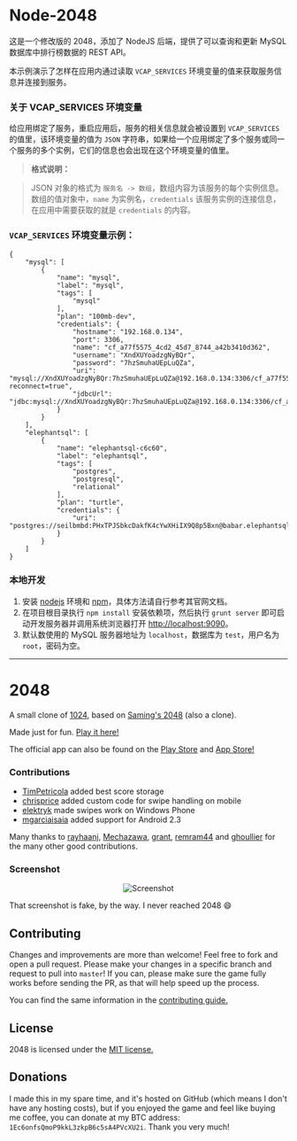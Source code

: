 # Node-2048

这是一个修改版的 2048，添加了 NodeJS 后端，提供了可以查询和更新 MySQL 数据库中排行榜数据的 REST API。

本示例演示了怎样在应用内通过读取 `VCAP_SERVICES` 环境变量的值来获取服务信息并连接到服务。

### 关于 VCAP_SERVICES 环境变量

给应用绑定了服务，重启应用后，服务的相关信息就会被设置到 `VCAP_SERVICES` 的值里，该环境变量的值为 `JSON` 字符串，如果给一个应用绑定了多个服务或同一个服务的多个实例，它们的信息也会出现在这个环境变量的值里。

> **格式说明：**

> JSON 对象的格式为 `服务名 -> 数组`，数组内容为该服务的每个实例信息。数组的值对象中，`name` 为实例名，`credentials` 该服务实例的连接信息，在应用中需要获取的就是 `credentials` 的内容。

### `VCAP_SERVICES` 环境变量示例：

```
{
    "mysql": [
        {
            "name": "mysql", 
            "label": "mysql", 
            "tags": [
                "mysql"
            ], 
            "plan": "100mb-dev", 
            "credentials": {
                "hostname": "192.168.0.134", 
                "port": 3306, 
                "name": "cf_a77f5575_4cd2_45d7_8744_a42b3410d362", 
                "username": "XndXUYoadzgNyBQr", 
                "password": "7hzSmuhaUEpLuQZa", 
                "uri": "mysql://XndXUYoadzgNyBQr:7hzSmuhaUEpLuQZa@192.168.0.134:3306/cf_a77f5575_4cd2_45d7_8744_a42b3410d362?reconnect=true", 
                "jdbcUrl": "jdbc:mysql://XndXUYoadzgNyBQr:7hzSmuhaUEpLuQZa@192.168.0.134:3306/cf_a77f5575_4cd2_45d7_8744_a42b3410d362"
            }
        }
    ], 
    "elephantsql": [
        {
            "name": "elephantsql-c6c60", 
            "label": "elephantsql", 
            "tags": [
                "postgres", 
                "postgresql", 
                "relational"
            ], 
            "plan": "turtle", 
            "credentials": {
                "uri": "postgres://seilbmbd:PHxTPJSbkcDakfK4cYwXHiIX9Q8p5Bxn@babar.elephantsql.com:5432/seilbmbd"
            }
        }
    ]
}
```

### 本地开发

1. 安装 [nodejs](http://nodejs.org) 环境和 [npm](https://www.npmjs.org)，具体方法请自行参考其官网文档。
2. 在项目根目录执行 `npm install` 安装依赖项，然后执行 `grunt server` 即可启动开发服务器并调用系统浏览器打开 <http://localhost:9090>。
3. 默认数使用的 MySQL 服务器地址为 `localhost`，数据库为 `test`，用户名为 `root`，密码为空。

------------------------------------

# 2048
A small clone of [1024](https://play.google.com/store/apps/details?id=com.veewo.a1024), based on [Saming's 2048](http://saming.fr/p/2048/) (also a clone).

Made just for fun. [Play it here!](http://gabrielecirulli.github.io/2048/)

The official app can also be found on the [Play Store](https://play.google.com/store/apps/details?id=com.gabrielecirulli.app2048) and [App Store!](https://itunes.apple.com/us/app/2048-by-gabriele-cirulli/id868076805)

### Contributions

 - [TimPetricola](https://github.com/TimPetricola) added best score storage
 - [chrisprice](https://github.com/chrisprice) added custom code for swipe handling on mobile
 - [elektryk](https://github.com/elektryk) made swipes work on Windows Phone
 - [mgarciaisaia](https://github.com/mgarciaisaia) added support for Android 2.3

Many thanks to [rayhaanj](https://github.com/rayhaanj), [Mechazawa](https://github.com/Mechazawa), [grant](https://github.com/grant), [remram44](https://github.com/remram44) and [ghoullier](https://github.com/ghoullier) for the many other good contributions.

### Screenshot

<p align="center">
  <img src="http://pictures.gabrielecirulli.com/2048-20140309-234100.png" alt="Screenshot"/>
</p>

That screenshot is fake, by the way. I never reached 2048 :smile:

## Contributing
Changes and improvements are more than welcome! Feel free to fork and open a pull request. Please make your changes in a specific branch and request to pull into `master`! If you can, please make sure the game fully works before sending the PR, as that will help speed up the process.

You can find the same information in the [contributing guide.](https://github.com/gabrielecirulli/2048/blob/master/CONTRIBUTING.md)

## License
2048 is licensed under the [MIT license.](https://github.com/gabrielecirulli/2048/blob/master/LICENSE.txt)

## Donations
I made this in my spare time, and it's hosted on GitHub (which means I don't have any hosting costs), but if you enjoyed the game and feel like buying me coffee, you can donate at my BTC address: `1Ec6onfsQmoP9kkL3zkpB6c5sA4PVcXU2i`. Thank you very much!
